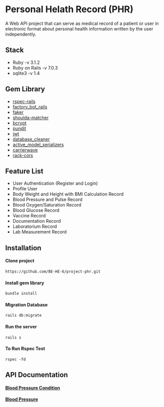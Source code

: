 # Personal Helath Record (PHR)

A Web API project that can serve as medical record of a patient or user in electronic format about personal health information written by the user independently.

## Stack

- Ruby -v 3.1.2
- Ruby on Rails -v 7.0.3
- sqlite3 -v 1.4

## Gem Library

- [rspec-rails](https://github.com/rspec/rspec-rails)
- [factory_bot_rails](https://github.com/thoughtbot/factory_bot_rails)
- [faker](https://github.com/faker-ruby/faker)
- [shoulda-matcher](https://github.com/thoughtbot/shoulda-matchers)
- [bcrypt](https://github.com/bcrypt-ruby/bcrypt-ruby)
- [pundit](https://github.com/RailsApps/rails-devise-pundit)
- [jwt](https://github.com/jwt/ruby-jwt)
- [database_cleaner](https://github.com/DatabaseCleaner/database_cleaner)
- [active_model_serializers](https://github.com/symfony/serializer)
- [carrierwave](https://github.com/carrierwaveuploader/carrierwave)
- [rack-cors](https://github.com/cyu/rack-cors)

## Feature List

- User Authentication (Register and Login)
- Profile User
- Body Weight and Height with BMI Calculation Record
- Blood Pressure and Pulse Record
- Blood Oxygen/Saturation Record
- Blood Glucose Record
- Vaccine Record
- Documentation Record
- Laboratorium Record
- Lab Measurement Record

## Installation

#### Clone project

```
https://github.com/BE-HE-6/project-phr.git
```

#### Install gem library

```
bundle install
```

#### Migration Database

```
rails db:migrate
```

#### Run the server

```
rails s
```

#### To Run Rspec Test

```
rspec -fd
```

## API Documentation

#### [Blood Pressure Condition](./docs/FT-5/BloodPressureCondition.md)

#### [Blood Pressure](./docs/FT-5/BloodPressureCondition.md)

<!-- [![Run in Postman](https://run.pstmn.io/button.svg)](https://documenter.getpostman.com/view/5427578/UyrAEbpK) -->

